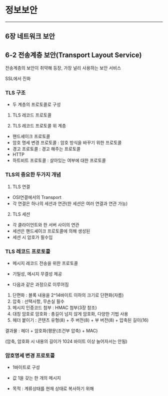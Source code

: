 # 정보보안
_____________


## 6장 네트워크 보안

## 6-2 전송계층 보안(Transport Layout Service)

전송계층의 보안이 취약해 등장, 가장 널리 사용하는 보안 서비스

SSL에서 진화


### TLS 구조

* 두 계층의 프로토콜로 구성

1. TLS 레코드 프로토콜

2. TLS 레코드 프로토콜 위 계층
* 핸드셰이크 프로토콜
* 암호 명세 변경 프로토콜 : 암호 방식을 바꾸기 위한 프로토콜
* 경고 프로토콜 : 경고 해주는 프로토콜
* HTTP
* 하트비트 프로토콜 : 살아있는 여부에 대한 프로토콜

### TLS의 중요한 두가지 개념

1. TLS 연결
 - OSI연결에서의 Transport
 - 각 연결은 하나의 세션과 연관(한 세션은 여러 연결과 연관 가능)

2. TLS 세션
 - 각 클라이언트와 한 서버 사이의 연관
 - 세션은 핸드셰이크 프로토콜에 의해 생성된
 - 세션 시 암호가 필수임


### TLS 레코드 프로토콜

* 메시지 레코드 전송을 위한 프로토콜

* 기밀성, 메시지 무결성 제공

* 다음과 같은 과정으로 이루어짐
1. 단편화 : 블록 내용을 2^14바이트 이하의 크기로 단편화(자름)
2. 압축 : 선택사항, 무손실 필수
3. 메시지 인증코드 첨부 : HMAC 첨부(3장 참조)
4. 대칭 암호로 암호화 : 총길이 넘지 않게 암호화, 다양한 기법 사용
5. 헤더 붙이기 : 콘텐츠 유형(8) + 주 버전(8) + 부 버전(8) + 압축된 길이(16)

결과물 : 헤더 + 암호화(평문(조건부 압축) + MAC)

(암축, 암호화 시 내용의 길이가 1024 바이트 이상 늘어자서는 안됨)


### 암호명세 변경 프로토콜

* 1바이트로 구성

* 값 1을 갖는 한 개의 메시지

* 목적 : 계류상태를 현재 상태로 복사하기 위해

